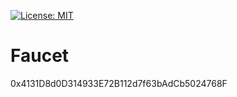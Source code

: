 [![License: MIT](https://img.shields.io/badge/License-MIT-yellow.svg)](https://opensource.org/licenses/MIT)

# Faucet

0x4131D8d0D314933E72B112d7f63bAdCb5024768F